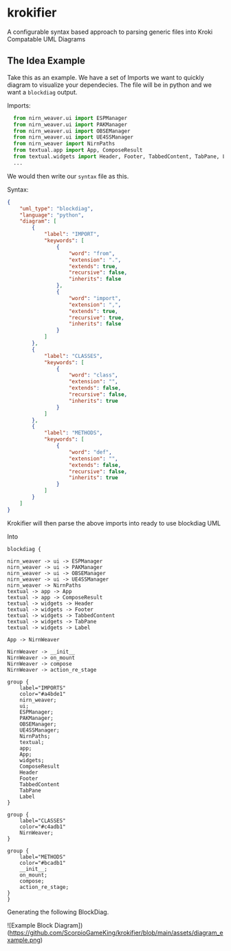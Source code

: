 # krokifier

A configurable syntax based approach to parsing generic files into Kroki Compatable UML Diagrams

## The Idea Example

Take this as an example. We have a set of Imports we want to quickly diagram to visualize your 
dependecies. The file will be in python and we want a `blockdiag` output.

Imports:
```python
  from nirn_weaver.ui import ESPManager
  from nirn_weaver.ui import PAKManager
  from nirn_weaver.ui import OBSEManager
  from nirn_weaver.ui import UE4SSManager
  from nirn_weaver import NirnPaths
  from textual.app import App, ComposeResult
  from textual.widgets import Header, Footer, TabbedContent, TabPane, Label
  ...
```

We would then write our `syntax` file as this.

Syntax:
```json
{
	"uml_type": "blockdiag",
	"language": "python",
	"diagram": [
	    {
			"label": "IMPORT",
            "keywords": [
		        {
			        "word": "from",
                    "extension": ".",
			        "extends": true,
                    "recursive": false,
                    "inherits": false
		        },
		        {
			        "word": "import",
			        "extension": ",",
			        "extends": true,
                    "recursive": true,
                    "inherits": false
		        }	
	        ]   
		},
        {
            "label": "CLASSES",
            "keywords": [
                {
                    "word": "class",
                    "extension": "",
                    "extends": false,
                    "recursive": false,
                    "inherits": true
                }
            ]
        },
        {
            "label": "METHODS",
            "keywords": [
                {
                    "word": "def",
                    "extension": "",
                    "extends": false,
                    "recursive": false,
                    "inherits": true 
                }
            ]
        }    
	]
}
```

Krokifier will then parse the above imports into ready to use blockdiag UML

Into

```blockdiag
blockdiag {

nirn_weaver -> ui -> ESPManager
nirn_weaver -> ui -> PAKManager
nirn_weaver -> ui -> OBSEManager
nirn_weaver -> ui -> UE4SSManager
nirn_weaver -> NirnPaths
textual -> app -> App
textual -> app -> ComposeResult
textual -> widgets -> Header
textual -> widgets -> Footer
textual -> widgets -> TabbedContent
textual -> widgets -> TabPane
textual -> widgets -> Label

App -> NirnWeaver

NirnWeaver -> __init__
NirnWeaver -> on_mount
NirnWeaver -> compose
NirnWeaver -> action_re_stage

group {
    label="IMPORTS"
    color="#a4bde1"
    nirn_weaver; 
    ui; 
    ESPManager; 
    PAKManager; 
    OBSEManager;
    UE4SSManager;
    NirnPaths;
    textual; 
    app; 
    App;
    widgets;
    ComposeResult
    Header
    Footer
    TabbedContent
    TabPane
    Label
}

group {
    label="CLASSES"
    color="#c4adb1"
    NirnWeaver;
}

group {
    label="METHODS"
    color="#bcadb1"
    __init__;
    on_mount;
    compose;
    action_re_stage;
}
}
```

Generating the following BlockDiag.

![Example Block Diagram])(https://github.com/ScorpioGameKing/krokifier/blob/main/assets/diagram_example.png)
